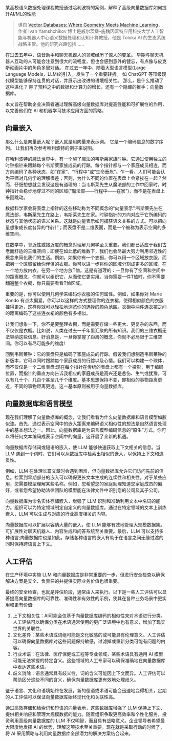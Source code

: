 <!--
title：向量数据库：几何遇见机器学习
cover: https://cdn.thenewstack.io/media/2023/11/9e3997ff-artem-maltsev-3n7ddlkmfeg-unsplash-1024x684.jpg
-->

某高校语义数据处理课程教授通过哈利波特的案例，解释了高级向量数据库如何提升AI/ML的性能

> 译自 [Vector Databases: Where Geometry Meets Machine Learning](https://thenewstack.io/vector-databases-where-geometry-meets-machine-learning/)，作者 Ivan Yamshchikov 博士是威尔茨堡-施魏因富特应用科技大学人工智能与机器人中心语义数据处理和认知计算教授。他是 Toloka AI 的生态系统战略主管。他的研究兴趣包括......

在过去五年中，语音助手和聊天机器人的领域经历了惊人的变革。 早期与聊天机器人互动的人可能会注意到很大的流畅度，但也会感到意外的健忘，有点像与皮克斯动画片中的角色多里对话。 在过去一年中，随着大型语言模型(Large Language Models，LLM)的引入，发生了一个重要转折。 如 ChatGPT 等顶级现代模型能够保持连贯的对话，并展示出改进的语境相关性。 那么，是什么推动了这种进化？ 除了预料之中的数据和计算力的增长，还有一个隐藏的推手：向量数据库。

本文旨在帮助企业决策者通过理解高级向量数据库对提高性能和可扩展性的作用，以完善他们在 AI 和机器学习技术应用方面的策略。

## 向量嵌入

那么什么是向量嵌入呢？嵌入就是用向量来表示词。 它是一个编码信息的数字序列。 让我们再次参考哈利波特的例子来说明。

在哈利波特的魔法世界中，有一个施了魔法的韦斯莱家族时钟。它通过使用独立的时钟指针来跟踪每个韦斯莱家族成员的行踪。每个指针都与一个家庭成员相连，而方向编码了各种状态，如“在家”、“行程中”或“生命垂危”。乍一看，人们可能会认为巫师对几何学的理解很差；否则，为什么不同的位置在表盘上会紧挨在一起？然而，仔细想想就会发现这是有道理的：当韦斯莱先生从魔法部的工作中回家时，时钟指针会稳步地穿过不同的区域(“魔法部——行程中——在家”)，而不是在表盘上来回跳动。

数据科学家会将表盘上指针的这些移动称为不同概念的“向量表示”:韦斯莱先生在魔法部，韦斯莱先生在路上，韦斯莱先生在家。时钟指针的方向对应于它所编码的状态与其他状态的语义关系。这就是向量表示如何捕获语义关系的方式。可以把向量想象成长度各异的“指针”；而表盘不是二维表面，而是一个被称为表示空间的多维空间。

在数学中，邻近性或接近度的概念对理解几何学至关重要。我们都已适应于我们古老而舒适的三维空间；即使在如此低的维数下，我们也会尽最大努力利用邻近性的概念来简化我们的生活。例如，如果你有一个衣橱，你可以用一个区域放衣服，而把另一个区域留给你伴侣的衣服。你可以进一步将你的区域分割成更多的区域，在一个地方放内衣，在另一个地方放T恤。这是有道理的：一旦你有了空间和空间中的距离概念，你就可以组织它，从而使它更实用。当你需要一件T恤时，你不需要翻遍整个衣橱，你只需要看看T恤区域。

重要的是，你可以使用几何学来编码你衣服的任何属性。例如，如果你对 Marie Kondo 有点太偏爱，你可以以这样的方式整理你的连衣裙，使得相似颜色的衣服挂得更近，这样你就可以轻松地浏览你的选择的颜色范围。衣橱中两件连衣裙之间的距离编码了这些连衣裙的颜色有多相似。

让我们想象一下，你不是要整理衣橱，而是需要存储一些更大、更复杂的东西，而不仅仅是衣橱。比如说，人类在过去一千年里汇聚的所有知识。我们的三维衣橱无法容纳这些信息。好消息是，一旦你掌握了距离的概念，你就不必局限于三维空间。你可以有尽可能多的维度!

回到韦斯莱钟：它的表盘只是编码了家庭成员的行踪。假设我们想制造韦斯莱钟的新版本，它可以同时跟踪每个家庭成员的行踪以及心情。我们可以构建一个球体，而不仅仅是一个二维表盘:现在每个指针在传统的表盘上都有一个投影，用于编码位置，而指针的垂直方向告诉我相应的家庭成员是高兴还是悲伤、生气或犹豫。可以有几十个、几百个甚至几千个维度。基本思想保持不变，即相似的事物距离更近，不同的事物距离更远。这一基本原则被用于向量数据库。

## 向量数据库和语言模型

现在我们理解了向量数据库的概念，让我们看看为什么向量数据库和语言模型如胶似漆。首先，通过表示空间中的嵌入距离来编码语义相似性的想法是自然语言处理中的基本想法之一。因此，向量数据库是为语言模型编码信息的“原生”方式。你可以将任何文本编码成表示空间中的向量，这开启了全新的机遇。

向量数据库存储词或短语的嵌入，使 LLM 能够快速获取上下文相关的信息。当 LLM 遇到一个词时，它们可以从数据库中检索出相似的嵌入，以保持上下文和连贯性。

例如，LLM 在处理长篇文章时会遇到困难，但向量数据库允许它们访问先前的信息。检索到早期部分的嵌入可以确保更长文本生成的连续性和相关性。对于某些应用，您需要模型理解某些名称。例如，您希望您的家庭助理知道您家庭成员的偏好，或者您希望协助法律团队的模型能在法律文件中识别您的公司及其子公司。

向量数据库为命名实体存储嵌入，增强了 LLM 识别和准确利用文本中名词的能力。组织可以为特定领域制定自定义的向量数据库。通过在特定领域的文本上训练嵌入，LLM 可以生成与对应的行业高度相关的内容。

向量数据库可以扩展以容纳大量的嵌入，使 LLM 能够有效地管理大规模数据集。可扩展性对聊天机器人、内容生成和问答系统至关重要。最后，LLM 可以支持多种语言;向量数据库也是如此。存储各种语言的嵌入有助于在语言之间无缝过渡的同时保持跨语言上下文。

## 人工评估

在生产环境中实施 LLM 和向量数据库是非常重要的一步，但进行安全检查以确保解决方案是安全、负责任的并提供实际业务价值也很重要。

最终的安全检查，也就是评估阶段，通常由人来执行。以下是一些人工评估可以显著提高向量数据库的可靠性、准确性和有效性的示例，使其在各种业务场景中更实用和更有价值:

1. 上下文相关性：AI可能会仅基于向量数据库编码的相似性来对术语进行分类。人工评估可以确保分类在术语通常使用的更广泛语境中也有意义，增加了现实世界的关联性。
2. 文化差异：某些术语或词组可能是文化敏感的或可能具有伦理意义。人工评估可以确保向量数据库对这些问题保持敏感，过滤掉或重新分类可能有问题的内容。
3. 行业术语：在法律、医疗保健或工程等专业领域，某些术语具有通用 AI 模型可能无法掌握的特定含义。这些领域的人工专家可以确保准确地在向量数据库中表达这些术语。
4. 歧义消除：语言通常具有歧义性，词的含义可能因上下文而异。人工评估可以帮助区分这些不同的含义，确保向量数据库更有效地处理歧义。

鉴于语言、文化和语境始终在发展，新的俚语或术语可能会迅速地变得相关，定期的人工评估可以保证向量数据库始终现代化和关联性高。

通过高效存储和检索词和短语的向量表示，这些数据库增强了 LLM 保持上下文、提供相关响应和管理大规模数据的能力。随着组织争取更高效率和个性化服务，投资利用高级向量数据库的 LLM 不仅明智，而且具有战略意义。企业领导者希望最大限度地发挥 AI 的优势，理解这项技术至关重要。现在就是采取行动的时候了，将 AI 采用策略与利用向量数据库全部潜力的解决方案结合起来。
